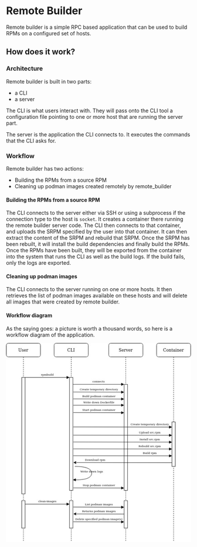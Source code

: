 Remote Builder
==============

Remote builder is a simple RPC based application that can be used to build RPMs
on a configured set of hosts.

How does it work?
-----------------

### Architecture

Remote builder is built in two parts:

- a CLI
- a server

The CLI is what users interact with. They will pass onto the CLI tool a
configuration file pointing to one or more host that are running the server
part.

The server is the application the CLI connects to. It executes the commands that
the CLI asks for.

### Workflow

Remote builder has two actions:

- Building the RPMs from a source RPM
- Cleaning up podman images created remotely by remote_builder

#### Building the RPMs from a source RPM

The CLI connects to the server either via SSH or using a subprocess if the
connection type to the host is `socket`. It creates a container there running
the remote builder server code.
The CLI then connects to that container, and uploads the SRPM specified by the
user into that container. It can then extract the content of the SRPM and
rebuild that SRPM. Once the SRPM has been rebuilt, it will install the build
dependencies and finally build the RPMs.
Once the RPMs have been built, they will be exported from the container into the
system that runs the CLI as well as the build logs. If the build fails, only the
logs are exported.

#### Cleaning up podman images

The CLI connects to the server running on one or more hosts. It then retrieves
the list of podman images available on these hosts and will delete all images
that were created by remote builder.

#### Workflow diagram

As the saying goes: a picture is worth a thousand words, so here is a workflow
diagram of the application.

![remote builder workflow](Remote_builder_diagram.jpg "Remote Builder workflow diagram")
